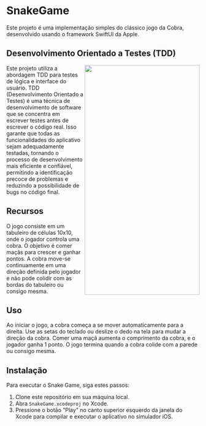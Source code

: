 # SnakeGame
Este projeto é uma implementação simples do clássico jogo da Cobra, desenvolvido usando o framework SwiftUI da Apple.

## Desenvolvimento Orientado a Testes (TDD)
<img src="https://media.giphy.com/media/v1.Y2lkPTc5MGI3NjExMzg2MmE5YjkyMzliZWNjMTMwMzFjMTEyZWUxNjY4ZmZmM2JiNzljZSZlcD12MV9pbnRlcm5hbF9naWZzX2dpZklkJmN0PWc/143iYnbXmqIko5rfMY/giphy.gif" width="300" height="600" align="right">Este projeto utiliza a abordagem TDD para testes de lógica e interface do usuário. TDD (Desenvolvimento Orientado a Testes) é uma técnica de desenvolvimento de software que se concentra em escrever testes antes de escrever o código real. Isso garante que todas as funcionalidades do aplicativo sejam adequadamente testadas, tornando o processo de desenvolvimento mais eficiente e confiável, permitindo a identificação precoce de problemas e reduzindo a possibilidade de bugs no código final.

## Recursos
O jogo consiste em um tabuleiro de células 10x10, onde o jogador controla uma cobra. O objetivo é comer maçãs para crescer e ganhar pontos. A cobra move-se continuamente em uma direção definida pelo jogador e não pode colidir com as bordas do tabuleiro ou consigo mesma.

## Uso
Ao iniciar o jogo, a cobra começa a se mover automaticamente para a direita. Use as setas do teclado ou deslize o dedo na tela para mudar a direção da cobra. Comer uma maçã aumenta o comprimento da cobra, e o jogador ganha 1 ponto. O jogo termina quando a cobra colide com a parede ou consigo mesma.

## Instalação
Para executar o Snake Game, siga estes passos:
1. Clone este repositório em sua máquina local.
2. Abra `SnakeGame.xcodeproj` no Xcode.
3. Pressione o botão "Play" no canto superior esquerdo da janela do Xcode para compilar e executar o aplicativo no simulador iOS.
